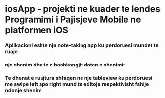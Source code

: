 # iosApp - projekti ne kuader te lendes Programimi i Pajisjeve Mobile ne platformen iOS
### Aplikacioni eshte nje note-taking app ku perdoruesi mundet te ruaje 
### nje shenim dhe te e bashkangjit daten e shenimit 
### Te dhenat e ruajtura shfaqen ne nje tableview ku perdoruesi me swipe left apo right mund te editoje respektivisht fshije ndonje shenim
